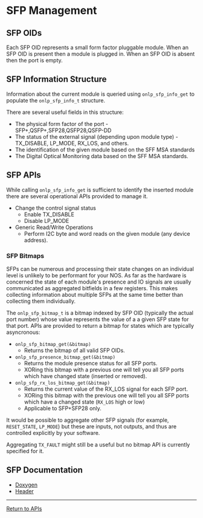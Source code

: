 # SFP Management

## SFP OIDs

Each SFP OID represents a small form factor pluggable module. When an SFP OID is present then a module is plugged in. When an SFP OID is absent then the port is empty.

## SFP Information Structure
Information about the current module is queried using ```onlp_sfp_info_get``` to populate the ```onlp_sfp_info_t``` structure.

There are several useful fields in this structure:
* The physical form factor of the port - SFP+,QSFP+,SFP28,QSFP28,QSFP-DD
* The status of the external signal (depending upon module type) - TX_DISABLE, LP_MODE, RX_LOS, and others.
* The identification of the given module based on the SFF MSA standards
* The Digital Optical Monitoring data based on the SFF MSA standards.

## SFP APIs

While calling ```onlp_sfp_info_get``` is sufficient to identify the inserted module there are several operational APIs provided to manage it.

* Change the control signal status
  * Enable TX_DISABLE
  * Disable LP_MODE
* Generic Read/Write Operations
  * Perform I2C byte and word reads on the given module (any device address).

### SFP Bitmaps
SFPs can be numerous and processing their state changes on an individual level is unlikely to be performant for your NOS. As far as the hardware is concerned the state of each module's presence and IO signals are usually communicated as aggregated bitfields in a few registers. This makes collecting information about multiple SFPs at the same time better than collecting them individually. 

The ```onlp_sfp_bitmap_t``` is a bitmap indexed by SFP OID (typically the actual port number) whose value represents the value of a a given SFP state for that port. APIs are provided to return a bitmap for states which are typically asyncronous: 

* ```onlp_sfp_bitmap_get(&bitmap)``` 
  * Returns the bitmap of all valid SFP OIDs. 
* ```onlp_sfp_presence_bitmap_get(&bitmap)``` 
  * Returns the module presence status for all SFP ports. 
  * XORing this bitmap with a previous one will tell you all SFP ports which have changed state (inserted or removed). 
* ```onlp_sfp_rx_los_bitmap_get(&bitmap)```
  * Returns the current value of the RX_LOS signal for each SFP port. 
  * XORing this bitmap with the previous one will tell you all SFP ports which have a changed state (```RX_LOS``` high or low)
  * Applicable to SFP+SFP28 only.
  
It would be possible to aggregate other SFP signals (for example, ```RESET_STATE```, ```LP_MODE```) but these are inputs, not outputs, and thus are controlled explicitly by your software. 

Aggregating ```TX_FAULT``` might still be a useful but no bitmap API is currently specified for it. 


## SFP Documentation

* [Doxygen](http://ocp.opennetlinux.org/onlp/group__oid-sfp.html)
* [Header](https://github.com/opencomputeproject/OpenNetworkLinux/blob/ONLPv2/packages/base/any/onlp/src/onlp/module/inc/onlp/sfp.h)

---
[Return to APIs](http://opencomputeproject.github.io/OpenNetworkLinux/onlp/applications/apis)
